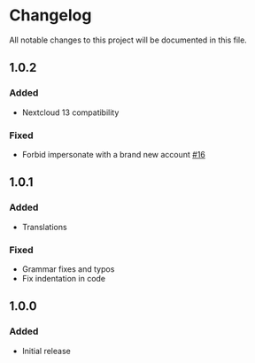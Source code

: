 # Changelog
All notable changes to this project will be documented in this file.

## 1.0.2

### Added

- Nextcloud 13 compatibility

### Fixed

- Forbid impersonate with a brand new account [#16](https://github.com/nextcloud/impersonate/pull/16)

## 1.0.1

### Added

- Translations

### Fixed

- Grammar fixes and typos
- Fix indentation in code

## 1.0.0

### Added

- Initial release
